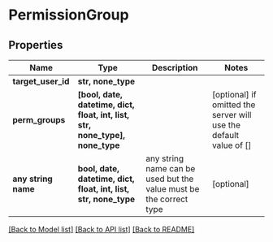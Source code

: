 # PermissionGroup


## Properties
Name | Type | Description | Notes
------------ | ------------- | ------------- | -------------
**target_user_id** | **str, none_type** |  | 
**perm_groups** | **[bool, date, datetime, dict, float, int, list, str, none_type], none_type** |  | [optional]  if omitted the server will use the default value of []
**any string name** | **bool, date, datetime, dict, float, int, list, str, none_type** | any string name can be used but the value must be the correct type | [optional]

[[Back to Model list]](../README.md#documentation-for-models) [[Back to API list]](../README.md#documentation-for-api-endpoints) [[Back to README]](../README.md)


